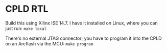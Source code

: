 # CPLD RTL

Build this using Xilinx ISE 14.7.  I have it installed on Linux, where you can just run: `make local`

There's no external JTAG connector; you have to program it into the CPLD on an Arcflash via the MCU: `make program`
